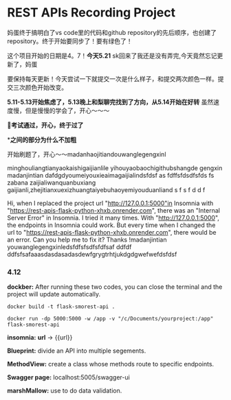 # REST APIs Recording Project


妈蛋终于搞明白了vs code里的代码和github repository的先后顺序，也创建了repository。终于开始要同步了！要有绿色了！

这个项目开始的日期是4。7！**今天5.21**
sk回来了我还是没有弄完,今天竟然忘记更新了，妈蛋

要保持每天更新！今天尝试一下就提交一次是什么样子，和提交两次颜色一样。提交三次颜色开始改变。

**5.11-5.13开始焦虑了，5.13晚上和梨聊完找到了方向，从5.14开始在好转**
虽然速度慢，但是慢慢的学会了，开心～～～

**🍐考试通过，开心，终于过了**


***之间的部分为什么不加粗**

开始刷题了，开心～～madanhaojitiandouwanglegengxinl 

minghouliangtianyaokaishigaijianlile yihouyaobaochigithubshangde gengxin madanjintian dafdgdyoumeiyouxieaimagaijialindsfdsf as fdffsfdsdfsfds fs
zabana zaijialiwanquanbuxiang gaijianli,zhejitianxuexizhuangtaiyebuhaoyemiyouduanliand s f s f d d f

Hi, when I replaced the project url "http://127.0.0.1:5000"in Insomnia with "https://rest-apis-flask-python-xhxb.onrender.com", there was an "Internal Server Error" in Insomnia. I tried it many times. With  "http://127.0.0.1:5000", the endpoints in Insomnia could work. But every time when I changed the url to "https://rest-apis-flask-python-xhxb.onrender.com", there would be an error. Can you help me to fix it? Thanks !madanjintian youwanglegengxinledsfdfsfsdfsfdfsaf
ddfdf ddfsfsafaaasdasdasadasdewfgrygtrhtjukdgdgwefwefdsfdsf





### 4.12

 **dockber:** After running these two codes, you can close the terminal and the project will update automatically.
```
docker build -t flask-smorest-api . 
```
 ```
 docker run -dp 5000:5000 -w /app -v "/c/Documents/yourproject:/app" flask-smorest-api
 ```


        
        
         

**insomnia:**  **url** -> {{url}} 

**Blueprint:** divide an API into multiple segements.

**MethodView:** create a class whose methods route to specific endpoints.

**Swagger page:** localhost:5005/swagger-ui

**marshMallow:** use to do data validation.